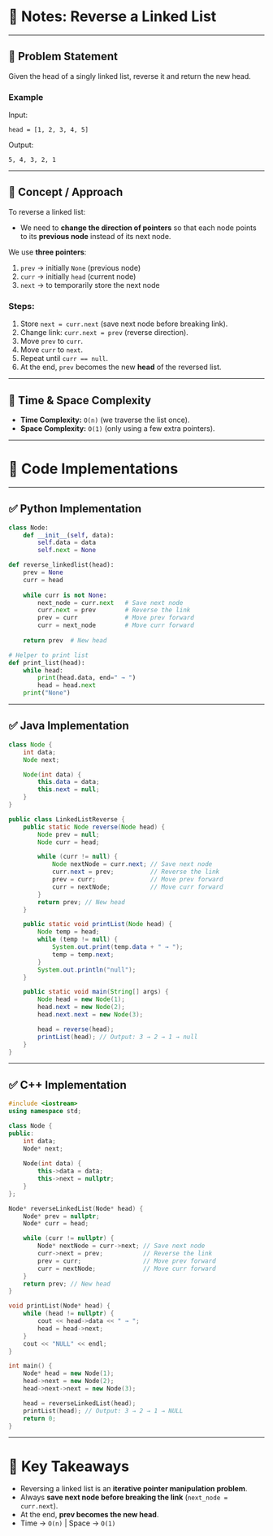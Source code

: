 # 📒 Notes: Reverse a Linked List

---

## 🔹 Problem Statement

Given the head of a singly linked list, reverse it and return the new head.

### Example

Input:

```
head = [1, 2, 3, 4, 5]
```

Output:

```
5, 4, 3, 2, 1
```

---

## 🔹 Concept / Approach

To reverse a linked list:

- We need to **change the direction of pointers** so that each node points to its **previous node** instead of its next node.

We use **three pointers**:

1. `prev` → initially `None` (previous node)
2. `curr` → initially `head` (current node)
3. `next` → to temporarily store the next node

### Steps:

1. Store `next = curr.next` (save next node before breaking link).
2. Change link: `curr.next = prev` (reverse direction).
3. Move `prev` to `curr`.
4. Move `curr` to `next`.
5. Repeat until `curr == null`.
6. At the end, `prev` becomes the new **head** of the reversed list.

---

## 🔹 Time & Space Complexity

- **Time Complexity:** `O(n)` (we traverse the list once).
- **Space Complexity:** `O(1)` (only using a few extra pointers).

---

# 🔹 Code Implementations

---

## ✅ Python Implementation

```python
class Node:
    def __init__(self, data):
        self.data = data
        self.next = None

def reverse_linkedlist(head):
    prev = None
    curr = head
    
    while curr is not None:
        next_node = curr.next   # Save next node
        curr.next = prev        # Reverse the link
        prev = curr             # Move prev forward
        curr = next_node        # Move curr forward
    
    return prev  # New head

# Helper to print list
def print_list(head):
    while head:
        print(head.data, end=" → ")
        head = head.next
    print("None")

```

---

## ✅ Java Implementation

```java
class Node {
    int data;
    Node next;

    Node(int data) {
        this.data = data;
        this.next = null;
    }
}

public class LinkedListReverse {
    public static Node reverse(Node head) {
        Node prev = null;
        Node curr = head;

        while (curr != null) {
            Node nextNode = curr.next; // Save next node
            curr.next = prev;          // Reverse the link
            prev = curr;               // Move prev forward
            curr = nextNode;           // Move curr forward
        }
        return prev; // New head
    }

    public static void printList(Node head) {
        Node temp = head;
        while (temp != null) {
            System.out.print(temp.data + " → ");
            temp = temp.next;
        }
        System.out.println("null");
    }

    public static void main(String[] args) {
        Node head = new Node(1);
        head.next = new Node(2);
        head.next.next = new Node(3);

        head = reverse(head);
        printList(head); // Output: 3 → 2 → 1 → null
    }
}

```

---

## ✅ C++ Implementation

```cpp
#include <iostream>
using namespace std;

class Node {
public:
    int data;
    Node* next;
    
    Node(int data) {
        this->data = data;
        this->next = nullptr;
    }
};

Node* reverseLinkedList(Node* head) {
    Node* prev = nullptr;
    Node* curr = head;

    while (curr != nullptr) {
        Node* nextNode = curr->next; // Save next node
        curr->next = prev;           // Reverse the link
        prev = curr;                 // Move prev forward
        curr = nextNode;             // Move curr forward
    }
    return prev; // New head
}

void printList(Node* head) {
    while (head != nullptr) {
        cout << head->data << " → ";
        head = head->next;
    }
    cout << "NULL" << endl;
}

int main() {
    Node* head = new Node(1);
    head->next = new Node(2);
    head->next->next = new Node(3);

    head = reverseLinkedList(head);
    printList(head); // Output: 3 → 2 → 1 → NULL
    return 0;
}

```

---

# 🔹 Key Takeaways

- Reversing a linked list is an **iterative pointer manipulation problem**.
- Always **save next node before breaking the link** (`next_node = curr.next`).
- At the end, **prev becomes the new head**.
- Time → `O(n)` | Space → `O(1)`